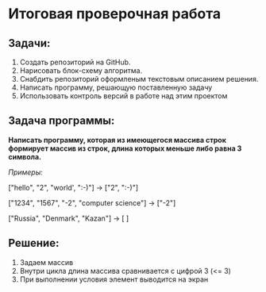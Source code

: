 # Итоговая проверочная работа
## Задачи:
1. Создать репозиторий на GitHub.
2. Нарисовать блок-схему алгоритма.
3. Снабдить репозиторий оформленым текстовым описанием решения.
4. Написать программу, решающую поставленную задачу
5. Использовать контроль версий в работе над этим проектом
## Задача программы:
**Написать программу, которая из имеющегося массива строк формирует массив из строк, длина которых меньше либо равна 3 символа.**

*Примеры:*

["hello", "2", "world', ":-)"] -> ["2", ":-)"]

["1234", "1567", "-2", "computer science"] -> ["-2"]

["Russia", "Denmark", "Kazan"] -> [ ]
## Решение:
1. Задаем массив
2. Внутри цикла длина массива сравнивается с цифрой 3 (<= 3)
3. При выполнении условия элемент выводится на экран
